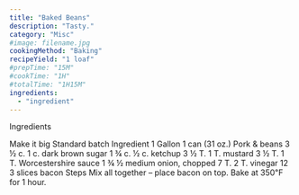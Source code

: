 ```yaml
---
title: "Baked Beans"
description: "Tasty."
category: "Misc"
#image: filename.jpg
cookingMethod: "Baking"
recipeYield: "1 loaf"
#prepTime: "15M"
#cookTime: "1H"
#totalTime: "1H15M"
ingredients:
  - "ingredient"
---
```




Ingredients


Make it big
	Standard batch
	Ingredient
	1 Gallon
	1 can (31 oz.)
	Pork & beans
	3 ½ c.
	1 c.
	dark brown sugar
	1 ¾ c.
	½ c.
	ketchup
	3 ½ T.
	1 T.
	mustard
	3 ½ T.
	1 T.
	Worcestershire sauce
	1 ¾
	½ 
	medium onion, chopped
	7 T.
	2 T.
	vinegar
	12
	3
	slices bacon
	Steps
Mix all together – place bacon on top.
Bake at 350℉ for 1 hour.
